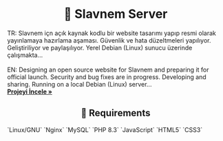 <!-- Başlık -->
<h1 align="center">🚀 Slavnem Server</h1>

<!-- Kısa Açıklama -->
<p align="left">
    TR: Slavnem içn açık kaynak kodlu bir website tasarımı yapıp resmi olarak yayınlamaya hazırlama aşaması. Güvenlik ve hata düzeltmeleri yapılıyor. Geliştiriliyor ve paylaşılıyor. Yerel Debian (Linux) sunucu üzerinde çalışmakta...<br /><br />
    EN: Designing an open source website for Slavnem and preparing it for official launch. Security and bug fixes are in progress. Developing and sharing. Running on a local Debian (Linux) server...
    <br />
    <a href="https://github.com/Slavnem/MainServer"><strong>Projeyi İncele »</strong></a>
</p>

<!-- İhtiyaçkar -->
<h2 align="center">🌟 Requirements</h2>
`Linux/GNU`
`Nginx`
`MySQL`
`PHP 8.3`
`JavaScript`
`HTML5`
`CSS3`
